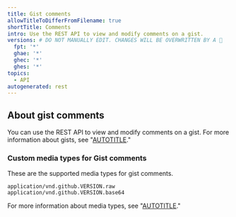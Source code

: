 ```yaml
---
title: Gist comments
allowTitleToDifferFromFilename: true
shortTitle: Comments
intro: Use the REST API to view and modify comments on a gist.
versions: # DO NOT MANUALLY EDIT. CHANGES WILL BE OVERWRITTEN BY A 🤖
  fpt: '*'
  ghae: '*'
  ghec: '*'
  ghes: '*'
topics:
  - API
autogenerated: rest
---
```


## About gist comments

You can use the REST API to view and modify comments on a gist. For more information about gists, see "[AUTOTITLE](/get-started/writing-on-github/editing-and-sharing-content-with-gists)."

### Custom media types for Gist comments

These are the supported media types for gist comments.

    application/vnd.github.VERSION.raw
    application/vnd.github.VERSION.base64

For more information about media types, see "[AUTOTITLE](/rest/overview/media-types)."

<!-- Content after this section is automatically generated -->
